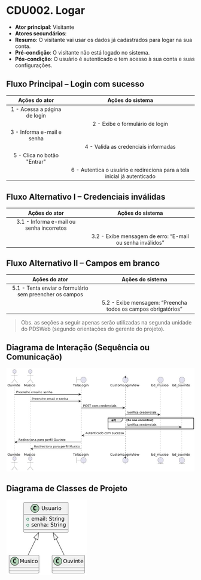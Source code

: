 # CDU002. Logar

- **Ator principal**: Visitante
- **Atores secundários**:
- **Resumo**: O visitante vai usar os dados já cadastrados para logar na sua conta.
- **Pré-condição**: O visitante não está logado no sistema.
- **Pós-condição**: O usuário é autenticado e tem acesso à sua conta e suas configurações.

## Fluxo Principal – Login com sucesso
| Ações do ator                      | Ações do sistema |
| :-----------------:                | :-----------------: | 
| 1 - Acessa a página de login	     |  |    
|                                    | 2 - Exibe o formulário de login |
| 3 - Informa e-mail e senha         |  | 
|                                    | 4 - Valida as credenciais informadas | 
| 5 - Clica no botão "Entrar"	       |  | 
|                                    |6 - Autentica o usuário e redireciona para a tela inicial já autenticado | 

## Fluxo Alternativo I – Credenciais inválidas
| Ações do ator | Ações do sistema |
| :-----------------: |:-----------------: | 
| 3.1 - Informa e-mail ou senha incorretos	| | 
|                                           | 3.2 - Exibe mensagem de erro: “E-mail ou senha inválidos” |


## Fluxo Alternativo II – Campos em branco
| Ações do ator                                           | Ações do sistema |
| :-----------------:                                     |:-----------------: | 
| 5.1 - Tenta enviar o formulário sem preencher os campos	| | 
|                                                         | 5.2 - Exibe mensagem: “Preencha todos os campos obrigatórios” |

> Obs. as seções a seguir apenas serão utilizadas na segunda unidade do PDSWeb (segundo orientações do gerente do projeto).

## Diagrama de Interação (Sequência ou Comunicação)

<!-- > Substituir pela imagem correspondente... -->
<img src="logar-sequencia.jpeg">

## Diagrama de Classes de Projeto

<!-- > Substituir pela imagem contendo as classes (modelo, visão e templates) que implementam o respectivo CDU... -->
<img src="logar-classe.jpeg">
